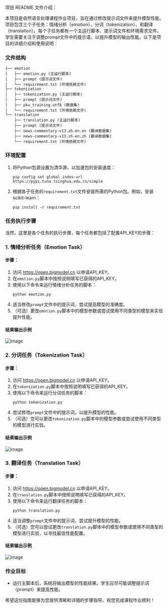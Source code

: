 项目 README 文件介绍：

本项目是自然语言处理课程作业项目，旨在通过修改提示词文件来提升模型性能。项目包含三个子任务：情绪分析（emotion）、分词（tokenization）、和翻译（translation）。每个子任务都有一个主运行脚本、提示词文件和环境需求文件。学生需要关注于调整prompt文件中的提示语，以提升模型的输出性能。以下是项目的详细介绍和使用说明：

### 文件结构
```
├── emotion
│   ├── emotion.py (主运行脚本)
│   ├── prompt (提示词文件)
│   └── requirement.txt (环境依赖文件)
├── tokenization
│   ├── tokenization.py (主运行脚本)
│   ├── prompt (提示词文件)
│   ├── pku_training.utf8 (数据集)
│   └── requirement.txt (环境依赖文件)
└── translation
    ├── translation.py (主运行脚本)
    ├── prompt (提示词文件)
    ├── news-commentary-v13.zh-en.en (翻译数据集)
    ├── news-commentary-v13.zh-en.zh (翻译数据集)
    └── requirement.txt (环境依赖文件)
```

### 环境配置
1. 将Python包源设置为清华源，以加速包的安装速度：
   ```
   pip config set global.index-url https://pypi.tuna.tsinghua.edu.cn/simple
   ```
2. 根据各子任务的`requirement.txt`文件安装所需的Python包。例如，安装scikit-learn：
   ```
   pip install -r requirement.txt
   ```

### 任务执行步骤
当然，这里是各个任务的执行步骤，每个任务都包括了配置API_KEY的步骤：

### 1. 情绪分析任务（Emotion Task）

#### 步骤：

1. 访问 https://open.bigmodel.cn 以申请API_KEY。
2. 在`emotion.py`脚本中按照说明填写已获得的API_KEY。
3. 使用以下命令来运行情绪分析任务的脚本：
   ```
   python emotion.py
   ```
4. 适当修改`prompt`文件中的提示词，尝试提高模型的准确度。
5. （可选）更改`emotion.py`脚本中的模型参数或尝试使用不同类型的模型来实验提升性能。

#### 结果输出示例
![image](https://github.com/uglyghost/code_nlp/assets/15159177/48a32dd7-5645-4d45-ad62-b340dfc1c1d0)


### 2. 分词任务（Tokenization Task）

#### 步骤：

1. 访问 https://open.bigmodel.cn 以申请API_KEY。
2. 在`tokenization.py`脚本中按照说明填写已获得的API_KEY。
3. 使用以下命令来运行分词任务的脚本：
   ```
   python tokenization.py
   ```
4. 尝试修改`prompt`文件中的提示词，以提升模型的性能。
5. （可选）您可以更改`tokenization.py`脚本中的模型参数或尝试使用不同类型的模型进行实验。

#### 结果输出示例
![image](https://github.com/uglyghost/code_nlp/assets/15159177/1dc434e1-9056-4422-b7ff-632740017632)


### 3. 翻译任务（Translation Task）

#### 步骤：

1. 访问 https://open.bigmodel.cn 以申请API_KEY。
2. 在`translation.py`脚本中按照说明填写已获得的API_KEY。
3. 使用以下命令来运行翻译任务的脚本：
   ```
   python translation.py
   ```
4. 适当调整`prompt`文件中的提示词，尝试提升模型的性能。
5. （可选）您可以尝试更改`translation.py`脚本中的模型参数或使用不同类型的模型进行实验，以寻找最佳性能配置。

#### 结果输出示例
![image](https://github.com/uglyghost/code_nlp/assets/15159177/2f03f9aa-3589-426f-b675-c45cb7a66587)


### 作业目标
- 运行主脚本后，系统将输出模型的性能结果。学生应尽可能调整提示词（prompt）来提高性能。

希望这份指南能够为您提供清晰和详细的步骤指导，祝您完成课程作业顺利！
